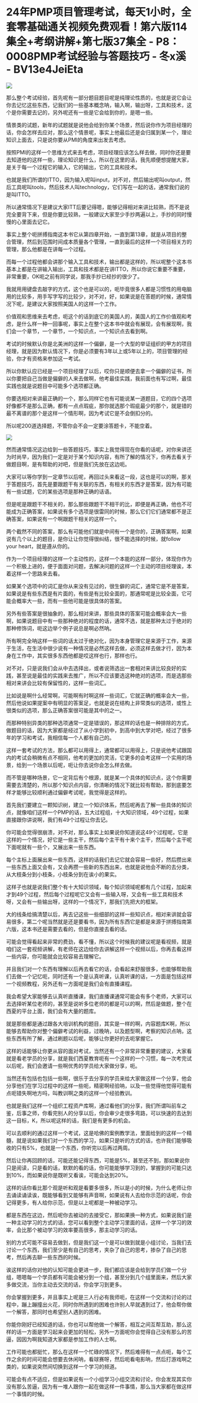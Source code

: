 # 24年PMP项目管理考试，每天1小时，全套零基础通关视频免费观看！第六版114集全+考纲讲解+第七版37集全 - P8：0008PMP考试经验与答题技巧 - 冬x溪 - BV13e4JeiEta

![](img/cb1420ad4707110f9e037de47cd0a918_0.png)

那么整个考试经验，首先呢有一部分题目题目呢是纯理论性质的，也就是说它会让你去记忆这些东西，记我们的一些基本概念呐，输入啊，输出呀，工具和技术，这个是你需要去记的，另外呢还有一些是它会给到你的，是嗯一些。

情景类的试题，新年的试题就是说他会给到你某个场景，然后说你作为项目经理的话，你会怎样去应对，那么这个情景呢，事实上他最后还是会归属到某一个，理论知识上面去，只是说你要从PMI的角度来出发去考虑。

按照PMI的这样一个思维方式来去考虑，项目经理应该怎么样去做，同时你还是要去知道他的这样一些，理论知识是什么，所以在这里的话，我先顺便想提醒大家，是关于每一个过程它的输入，它的输出，它的工具和技术。

也就是我们所谓的ITTO，因为输入呢叫input，对不对，然后输出呢叫output，然后工具呢叫tools，然后技术人叫technology，它们写在一起的话，通常我们说的是叫ITTO。

所以通常情况下是建议大家ITT后要记得嗯，能够记得相对来讲比较熟，而不是说完全要背下来，但是你要比较熟，一般建议大家至少手抄两遍以上，手抄的同时慢慢的心里面去记它。

事实上整个呃拼搏指南这本书它从第四章开始，一直到第13章，就是从项目的整合管理，然后到范围时间成本质量各个管理，一直到最后的这样一个项目相关方的管理，那么他都是在讲每一个过程。

而每一个过程他都会讲那个输入工具和技术，输出都是这样的，所以呢整个这本书基本上都是在讲输入输出，工具和技术都是在讲ITTO，所以你说它重要不重要，非常重要，OK呃之前有同学说，那我手抄已经抄的很少了。

我就用用键盘去敲字的方式，这个也是可以的，呃毕竟很多人都是习惯性的用电脑用的比较多，用手写字写的比较少，对不对，好，如果说是在答题的时候，通常情况下呢，是建议大家按照美国人的这样一个工作。

价值观和思维来去考虑，呃这个的话到底它的美国人的，美国人的工作价值观和考虑，是什么样一种一回事呢，事实上在整个这本书中就会有展现，会有展现啊，我们会一个章节，一个章节，一个知识点，一个知识点去看到啊。

考试的时候默认你是北美洲的这样一个偏僻，是一个大型的举证组织的甲方的项目经理，就是因为默认情况下，你是必须要有3年以上或5年以上的，项目管理的经验，你才有资格来参加这一考试。

所以你默认应已经是一个项目经理了以后，哎你只是顺便去拿一个偏僻的证书，所以你要把自己当做是偏僻的人来去做啊，他考最佳实践，我前面也有写过啊，最佳实践也就是说题目中可能多个选项都正确。

你要选相对来讲最正确的一个，那么同样它也有可能说某一道题目，它的四个选项好像都不是那么正确，都有一点点瑕疵，那你就选那个瑕疵最少的那个，就是错的最不离谱的那个是这样一个情形啊，因为考试它是不会倒扣分的。

所以呢200道选择题，不管你会不会一定要涂答题卡，不能空着。

![](img/cb1420ad4707110f9e037de47cd0a918_2.png)

然而通常情况这边给到一些答题技巧，事实上我觉得现在你看的话呢，对你来讲还为时尚早，因为我们一定是对于某个知识内容，有所了解的情况下，你再去看关于做题目啊，是有帮助的对吧，但是我们先放在这边呃。

大家可以等你学到一定章节以后呢，再回过头来看这一段，这也是可以的啊，那关于答题技巧，首先是要跟题干有关联的东西，有相关的东西才是答案，因为有可能有一些试题，它的某些选项是那种正确的话语。

但是呢是跟题干不相关的，那么那些跟题干不相干的比，即便是再正确，他也不可能成为正确答案，如果说有多个选项是很雷同的时候，那么它们它们通常都不是正确答案，如果说有一个啊跟题干相关的这样一个。

两个截然不同的答案，那么有可能他们就是中间有一个是你的，正确答案啊，如果说有几个以上的题目，是你让让你觉得很纠结，很不能选择的时候，就follow your heart，就是遵从你的。

作为一个项目经理的这样一个主动性的，这样一个本能的这样一部分，体现你作为一个积极上进的，便于面面对问题，去解决问题的这样一个主动的项目经理诶，本着这样一个思路来去看。

如果某个选项中的词汇是你从来没有见过的，很生僻的词汇，通常它是不是答案，如果说是有些东西是有片面的，有些是有比较全面的，那通常呢是比较全面，它可能会概率大一些，而有一些他可能是很具体的答案。

另外有些答案是很抽象的，那么相对来讲，那些具体的答案可能会概率会大一些啊，如果说题目中有一些那种绝对的程度的话，通常不选，就是那种太过于绝对的那种修饰词，呃这边举个例子说总是啊必然呐。

所有啊完全呐这样一些词的话太过于绝对化，因为本身管理它是来源于工作，来源于生活，在生活中很少说有一种情况是必然这样去做，必须这样去做才行，因为本身在工作中，其实很多东西他都是哎这样也行，那样也行。

对不对，只是说我们会从中去选择出，或者说筛选出一套相对来讲比较良好的实践，甚至说是最佳的实践来去推广，所以不应该要选这种绝对的选项，而是选那些相对来讲会比较有保留性的，这样一些词汇。

比如说是啊什么经常啊，可能啊有时啊这样一些词汇，它就正确的概率会大一些，然后他说如果提案中有明显的答案足，也就是说在结构上非常类似的选项，或性上很类似的选项，那么正确答案很可能是其中的之一。

而那种特别异类的那种选项通常一定是错误的，那这样的话也是一种排除的方式，做题目的话，因为大家都是经过了从小学到初中，到高中到大学对吧，经过了很多年的学习和考试，我相信每一个人都有自己的。

这样一套考试的方法，那么都可以用得上，通常都可以用得上，只是说他考试跟国内的考试会稍微有点不相同，他考的更加的灵活，它更多的会考这样一个实用的场景，给到一个场景以后呢，呃让你去说你会怎么样去做。

而不管是哪种场景，它一定背后有个根源，就是某一个具体的知识点，这个你需要需要去清楚的，所以那个知识点内容，你清晰的情况下就比较有帮助，那到底要怎样才能够比较顺利通过偏僻考试呢，我觉得是这样的。

首先我们要建立一颗知识树，建立一个知识体系，然后呢再去了解一些具体的知识点，就像咱们这样一个PMP的话，五大过程组，十大知识领域，49个过程，如果直接跟你讲说啊，我们有49个过程让你去记。

你可能会觉得很崩溃，对不对，那么事实上如果说你知道说这49个过程呢，它是这样的一个情况，好它是一些主干，然后每个主干有十来个主干，然后每个主干呢下面呢就有一些个，又展出来一些东西。

每个主标上面展出来一些东西，这样的话我们去记它就会容易一些好，然后攒出来一些东西上面又会有，又会再攒一些新的东西出来，也就是说他会不断的去分类，从大枝条分到小枝条，小枝条分到在诶小的果实。

这样子也就是说我们整个有十大知识领域，每个知识领域呢都有几个过程，加起来才到49个过程，然后每个过程呢它又会有一些输入呀，又会有一些工具和技术呀，又会有一些输出呀，这样的一个情况下，那我们先把大的框架。

大的线条给搞清楚以后，再去记这些一些细部的这样一些知识点，相对来讲就会容易很多，第二个呢当然就是还是要看书，因为所有东西它是都是来源于拼搏指南第六版，这本书还是需要去看的，但是你直接去看的话。

可能会觉得看起来非常的费劲，看不懂，所以这个时候我的建议呢是看视频，就是咱们这一套视频讲解，有老师在这边给你去讲解这样一个视频以后，你再去看这样一些内容，你可能就会比较容易去理解它。

并且我们对一个东西有理解以后再去看它的话，会看起来舒服很多，也能够帮助我们去做一个记忆呃，同时还有一个是认真听课，认真听课的话，一方面是包括这样一个视频教程，另外还有一方面呢是我们会有直播课程。

我会希望大家能够去认真听直播课，我们直播课通常可能会有多个老师，大家可以去选择听某位老师的，甚至是说听多位老师的都是可以的啊，然后是做题，整个在西夏的平台上面，我们会有大量的题库。

就是那些都是通过跟各大培训机构的题目，其实是一样的啊，内容题库K啊，所以能够去帮助你对整个偏僻考试的利益，过晚呐，以及题型啊，考察的知识点呐，这些东西有所了解，通过刷题以后呢，能够让你更好的去呃掌握它。

这样的话能够让你更从容的面对考试，当然还有一个非常非常重要的建议，大家看就是看老学员的分享，就是我们西夏教育呃有一个这样的一个习惯，每一次考完试以后呢，我们会邀请一些啊优秀的学员给大家做分享，呃。

当然还有包括也包括一些啊，很乐于去分享的学员来给大家做这样一个分享，他会分享他们在学习过程中的这样一些呃，精密啊经验呐，以及一些觉得他觉得可能有点呃错失啊地方吗，叫教训啊之类的这样一个经验教训。

也就是我们这样一个组织工程资产库啊，通过看他们的分享，我们所谓叫前车之鉴，后事之师，你看完别人的分享以后，你会审少走很多弯路，可以快速的去达到这一目标，K，所以呢这样的话，我们是有更多的机会。

可以去顺利的通过这样一个考试，这是哈佛的案例教学法，里面给到的这样一个精髓，就是说如果我们对一个东西的学习，如果只是听的方式的话，也许我们能够吸收的只有5%，也就是一个东西，你听完以后再过两周。

然后让你再回顾的话，可能还能记得东西，可能是5%，甚至还不到，那如果说你只是阅读，只是看的话，默默的看的话，你可能能够学习到的，掌握到的可能只达到10%，而如果说你是既听又看诶，可能会达到20%。

这样的话你看比那个观是听和观是看要多很多，所以是小的时候，为什么老师让你去诵读诵读诶，既能够看到又能够有声音啊，如果说有人去给你示范的话呢，你会记得更多，有人给你示范，但是以上呢都是一种被动学习。

都是东西在这边，然后呢你去被动的去接受它，那如果换一种方式，如果说我们是一种主动学习的方式的话，您可以看到整个主动学习里面的话，这样一个学习的效率，会比那个被动学习的效率要高很多，那主动学习的话。

别的方式可能不容易去做到，但是我们这一个是可以做到就是小组讨论，当我们去讨论一个东西，我们至少是有自己的思考，夹杂了自己的思考，掺杂了自己的思考，然后再去聊一些东西的时候。

诶这样的话你对他的认知可能会更进一步，我们都应该是会给到学员们做一个分组，嗯嗯每一个学员都有可能会被分到一个组，甚至分到几个组里面来，然后大家多做交流，当你主动去交流的话，你会学习到更多。

你会掌握到更多，并且事实上呢是三人行必有我师呃，在这样一个交流和讨论的过程中，蹦上蹦撞出火花，同时你所遇到的困难也许别人早就遇到过了，他会帮你做一个解答，那同时也希望别人遇到的困难。

你能你刚好已经知道的话，你也可以帮他做一个解答，相互之间互帮互助，那么这样的话一方面是学习起来会更加的轻松，另外一方面呢你会觉得自己没有那么的苦逼，因因为啊我知道大家都是参加工作的人士啊。

工作可能也都挺忙，那么在这样一个忙碌的情况下，然后难得有一点点呃，每个工作之余的时间可能会想要去休闲呐，看球赛呀，然后呃看电影呐，然后打游戏啊之类的，如果说突然间切换到这样一个学习的频道。

可能会有点不适应，但是如果说有一个小组学习小组交流和讨论，你会发现其实你没有那么苦逼，因为有一堆人跟你一起在做这样一件事情，那么当大家都在做这样一个事情的时候。

